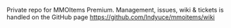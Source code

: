 Private repo for MMOItems Premium. Management, issues, wiki & tickets is handled on the GitHub page
https://github.com/Indyuce/mmoitems/wiki